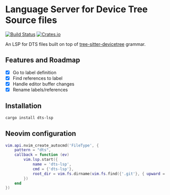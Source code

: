 # Language Server for Device Tree Source files

[![Build Status][actions-badge]][actions-url]
[![Crates.io][crates-badge]][crates-url]

[crates-badge]: https://img.shields.io/crates/v/dts-lsp.svg
[crates-url]: https://crates.io/crates/dts-lsp

[actions-badge]: https://github.com/igor-prusov/dts-lsp/workflows/CI/badge.svg
[actions-url]: https://github.com/igor-prusov/dts-lsp/actions?query=workflow%3ACI+branch%3Amaster



An LSP for DTS files built on top of [tree-sitter-devicetree](https://github.com/joelspadin/tree-sitter-devicetree) grammar.
## Features and Roadmap
- [x] Go to label definition
- [x] Find references to label
- [x] Handle editor buffer changes
- [x] Rename labels/references

## Installation
```sh
cargo install dts-lsp
```

## Neovim configuration
```lua
vim.api.nvim_create_autocmd('FileType', {
    pattern = "dts",
    callback = function (ev)
        vim.lsp.start({
            name = 'dts-lsp',
            cmd = {'dts-lsp'},
            root_dir = vim.fs.dirname(vim.fs.find({'.git'}, { upward = true })[1]),
        })
    end
})
```
